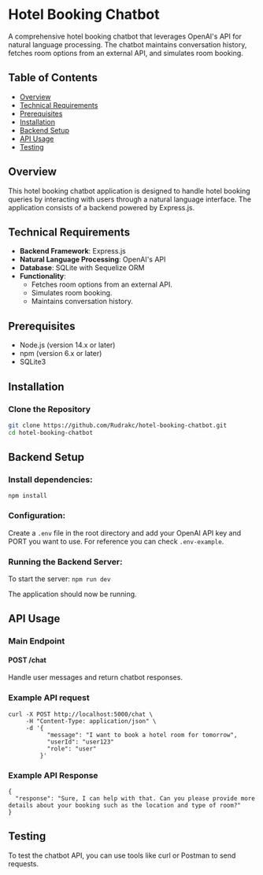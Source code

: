# Hotel Booking Chatbot

A comprehensive hotel booking chatbot that leverages OpenAI's API for natural language processing. The chatbot maintains conversation history, fetches room options from an external API, and simulates room booking.

## Table of Contents

- [Overview](#overview)
- [Technical Requirements](#technical-requirements)
- [Prerequisites](#prerequisites)
- [Installation](#installation)
- [Backend Setup](#backend-setup)
- [API Usage](#api-usage)
- [Testing](#testing)

## Overview

This hotel booking chatbot application is designed to handle hotel booking queries by interacting with users through a natural language interface. The application consists of a backend powered by Express.js.

## Technical Requirements

- **Backend Framework**: Express.js
- **Natural Language Processing**: OpenAI's API
- **Database**: SQLite with Sequelize ORM
- **Functionality**:
  - Fetches room options from an external API.
  - Simulates room booking.
  - Maintains conversation history.

## Prerequisites

- Node.js (version 14.x or later)
- npm (version 6.x or later)
- SQLite3

## Installation

### Clone the Repository

```bash
git clone https://github.com/Rudrakc/hotel-booking-chatbot.git
cd hotel-booking-chatbot
```

## Backend Setup

### Install dependencies: 
`npm install`

### Configuration: 
Create a `.env` file in the root directory and add your OpenAI API key and PORT you want to use. For reference you can check `.env-example`.

### Running the Backend Server:
To start the server: `npm run dev`

The application should now be running.

## API Usage

### Main Endpoint

#### POST /chat
Handle user messages and return chatbot responses.

### Example API request

```
curl -X POST http://localhost:5000/chat \
     -H "Content-Type: application/json" \
     -d '{
           "message": "I want to book a hotel room for tomorrow",
           "userId": "user123"
           "role": "user"
         }'
```

### Example API Response

```
{
  "response": "Sure, I can help with that. Can you please provide more details about your booking such as the location and type of room?"
}
```

## Testing

To test the chatbot API, you can use tools like curl or Postman to send requests.
